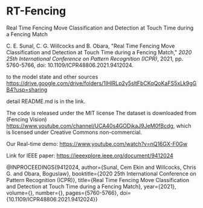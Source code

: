 # RT-Fencing
Real Time Fencing Move Classification and Detection at Touch Time during a Fencing Match

C. E. Sunal, C. G. Willcocks and B. Obara, "Real Time Fencing Move Classification and Detection at Touch Time during a Fencing Match," _2020 25th International Conference on Pattern Recognition (ICPR)_, 2021, pp. 5760-5766, doi: 10.1109/ICPR48806.2021.9412024.


to the model state and other sources
https://drive.google.com/drive/folders/1IHlRLp2y5sltFbCKqQoKaFS5xLk9gGB4?usp=sharing

detail README.md is in the link.


The code is released under the MIT license
The dataset is downloaded from (Fencing Vision) https://www.youtube.com/channel/UCA40s4GODjkaJ9JeM0fBcdg, which is licensed under Creative Commons non-commercial.

Our Real-time demo: https://www.youtube.com/watch?v=nQ16GX-F0Gw


Link for IEEE paper: https://ieeexplore.ieee.org/document/9412024

@INPROCEEDINGS{9412024,
  author={Sunal, Cem Ekin and Willcocks, Chris G. and Obara, Boguslaw},
  booktitle={2020 25th International Conference on Pattern Recognition (ICPR)}, 
  title={Real Time Fencing Move Classification and Detection at Touch Time during a Fencing Match}, 
  year={2021},
  volume={},
  number={},
  pages={5760-5766},
  doi={10.1109/ICPR48806.2021.9412024}}
